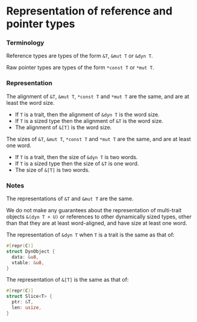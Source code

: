 # Representation of reference and pointer types

### Terminology

Reference types are types of the form `&T`, `&mut T` or `&dyn T`.

Raw pointer types are types of the form `*const T` or `*mut T`.

### Representation

The alignment of `&T`, `&mut T`, `*const T` and `*mut T` are the same,
and are at least the word size.

* If `T` is a trait, then the alignment of `&dyn T` is the word size.
* If `T` is a sized type then the alignment of `&T` is the word size.
* The alignment of `&[T]` is the word size.

The sizes of `&T`, `&mut T`, `*const T` and `*mut T` are the same,
and are at least one word.

* If `T` is a trait, then the size of `&dyn T` is two words.
* If `T` is a sized type then the size of `&T` is one word.
* The size of `&[T]` is two words.

### Notes

The representations of `&T` and `&mut T` are the same.

We do not make any guarantees about the representation of
multi-trait objects `&(dyn T + U)` or references to other dynamically sized types,
other than that they are at least word-aligned, and have size at least one word.

The representation of `&dyn T` when `T` is a trait is the same as that of:
```rust
#[repr(C)]
struct DynObject {
  data: &u8,
  vtable: &u8,
}
```

The representation of `&[T]` is the same as that of:
```rust
#[repr(C)]
struct Slice<T> {
  ptr: &T,
  len: usize,
}
```
